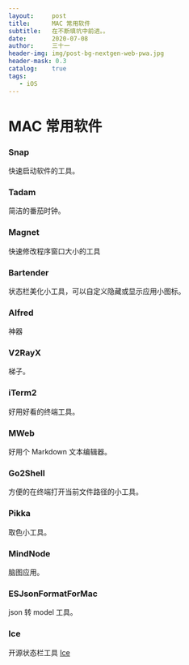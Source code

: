 ```yaml
---
layout:     post
title:      MAC 常用软件
subtitle:   在不断填坑中前进。。
date:       2020-07-08
author:     三十一
header-img: img/post-bg-nextgen-web-pwa.jpg
header-mask: 0.3
catalog:    true
tags:
   - iOS
---
```


# MAC 常用软件

### Snap
快速启动软件的工具。

### Tadam
简洁的番茄时钟。

### Magnet

快速修改程序窗口大小的工具

### Bartender

状态栏美化小工具，可以自定义隐藏或显示应用小图标。

### Alfred
 神器
 
###  V2RayX
梯子。
### iTerm2
好用好看的终端工具。

### MWeb

好用个 Markdown 文本编辑器。

### Go2Shell

方便的在终端打开当前文件路径的小工具。

### Pikka
取色小工具。

### MindNode
脑图应用。


### ESJsonFormatForMac

json 转 model 工具。


### Ice

开源状态栏工具 [Ice](https://github.com/jordanbaird/Ice)